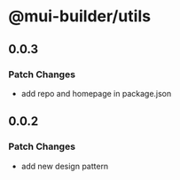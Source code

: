 # @mui-builder/utils

## 0.0.3

### Patch Changes

- add repo and homepage in package.json

## 0.0.2

### Patch Changes

- add new design pattern

